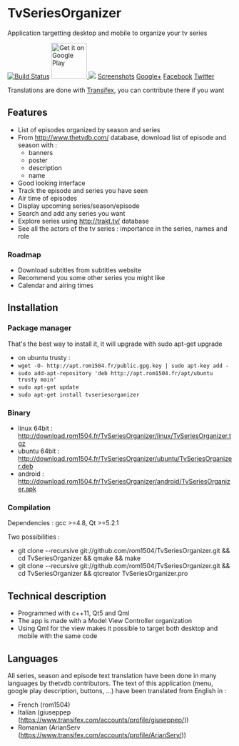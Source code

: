 # TvSeriesOrganizer
Application targetting desktop and mobile to organize your tv series

[![Build Status](https://travis-ci.org/rom1504/TvSeriesOrganizer.png?branch=master)](https://travis-ci.org/rom1504/TvSeriesOrganizer) <a href="https://play.google.com/store/apps/details?id=com.rom1504.TvSeriesOrganizer">
  <img  width="80px" alt="Get it on Google Play"
       src="https://developer.android.com/images/brand/en_generic_rgb_wo_45.png" />
</a>  <a href="https://www.transifex.com/projects/p/tvseriesorganizer/"><img src="https://ds0k0en9abmn1.cloudfront.net/static/charts/images/tx-logo-micro.646b0065fce6.png"/></a>  [Screenshots](http://download.rom1504.fr/TvSeriesOrganizer/screenshot/screenshot.php)   <a href="https://plus.google.com/110075491961402357259" rel="publisher">Google+</a>    <a href="https://www.facebook.com/TvSeriesOrganizer">Facebook</a>   <a href="https://twitter.com/TvSeriesOrga">Twitter</a>


Translations are done with [Transifex](https://www.transifex.com/projects/p/tvseriesorganizer/), you can contribute there if you want



## Features
 * List of episodes organized by season and series
 * From  http://www.thetvdb.com/ database, download list of episode and season with :
   * banners
   * poster
   * description
   * name
 * Good looking interface
 * Track the episode and series you have seen
 * Air time of episodes
 * Display upcoming series/season/episode
 * Search and add any series you want
 * Explore series using http://trakt.tv/ database
 * See all the actors of the tv series : importance in the series, names and role
 
### Roadmap
 * Download subtitles from subtitles website
 * Recommend you some other series you might like
 * Calendar and airing times
 
## Installation

### Package manager
That's the best way to install it, it will upgrade with sudo apt-get upgrade
 * on ubuntu trusty : 
  * `wget -O- http://apt.rom1504.fr/public.gpg.key | sudo apt-key add - `
  * `sudo add-apt-repository 'deb http://apt.rom1504.fr/apt/ubuntu trusty main'`
  * `sudo apt-get update`
  * `sudo apt-get install tvseriesorganizer`

### Binary
 * linux 64bit : http://download.rom1504.fr/TvSeriesOrganizer/linux/TvSeriesOrganizer.tgz
 * ubuntu 64bit : http://download.rom1504.fr/TvSeriesOrganizer/ubuntu/TvSeriesOrganizer.deb
 * android : http://download.rom1504.fr/TvSeriesOrganizer/android/TvSeriesOrganizer.apk

### Compilation
Dependencies : gcc >=4.8, Qt >=5.2.1

Two possibilities :
 * git clone --recursive git://github.com/rom1504/TvSeriesOrganizer.git && cd TvSeriesOrganizer && qmake && make
 * git clone --recursive git://github.com/rom1504/TvSeriesOrganizer.git && cd TvSeriesOrganizer && qtcreator TvSeriesOrganizer.pro
 
## Technical description
 * Programmed with c++11, Qt5 and Qml
 * The app is made with a Model View Controller organization
 * Using Qml for the view makes it possible to target both desktop and mobile with the same code

## Languages
All series, season and episode text translation have been done in many languages by thetvdb contributors.
The text of this application (menu, google play description, buttons, ...) have been translated from English in :
 * French (rom1504)
 * Italian (giuseppep (https://www.transifex.com/accounts/profile/giuseppep/))
 * Romanian (ArianServ (https://www.transifex.com/accounts/profile/ArianServ/))
